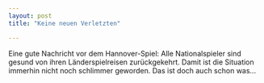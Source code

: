 ```yaml
---
layout: post
title: "Keine neuen Verletzten"

---
```


Eine gute Nachricht vor dem Hannover-Spiel: Alle Nationalspieler sind gesund von ihren Länderspielreisen zurückgekehrt. Damit ist die Situation immerhin nicht noch schlimmer geworden. Das ist doch auch schon was...


